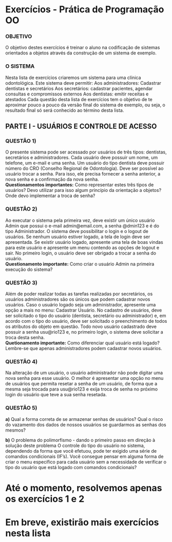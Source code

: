 <h1>Exercícios - Prática de Programação OO</h1>

<h3>OBJETIVO</h3>
O objetivo destes exercícios é treinar o aluno na codificação de sistemas orientados a objetos através da construção de um sistema de exemplo.

<h3>O SISTEMA</h3>
Nesta lista de exercícios criaremos um sistema para uma clínica odontológica. Este sistema deve permitir:
Aos administradores: Cadastrar dentistas e secretários
Aos secretários: cadastrar pacientes, agendar consultas e compromissos externos
Aos dentistas: emitir receitas e atestados
Cada questão desta lista de exercícios tem o objetivo de te aproximar pouco a pouco da versão final do sistema de exemplo, ou seja, o resultado final só será conhecido ao término desta lista.

<h2>PARTE I - USUÁRIOS E CONTROLE DE ACESSO</h2>

<h3>QUESTÃO 1)</h3>
O presente sistema pode ser acessado por usuários de três tipos: dentistas, secretários e administradores. Cada usuário deve possuir um nome, um telefone, um e-mail e uma senha. Um usuário do tipo dentista deve possuir número do CRO (Conselho Regional de Odontologia). Deve ser possível ao usuário trocar a senha. Para isso, ele precisa fornecer a senha anterior, a nova senha e a confirmação da nova senha.
<br />
<strong>Questionamentos importantes:</strong>
Como representar estes três tipos de usuários? Devo utilizar para isso algum princípio da orientação a objetos?
Onde devo implementar a troca de senha?

<h3>QUESTÃO 2)</h3>
Ao executar o sistema pela primeira vez, deve existir um único usuário Admin que possui o e-mail admin@email.com, a senha @dmin123 e é do tipo Administrador. O sistema deve possibilitar o login e o logout de usuários. Se nenhum usuário estiver logado, a tela de login deve ser apresentada. Se existir usuário logado, apresente uma tela de boas vindas para este usuário e apresente um menu contendo as opções de logout e sair. No primeiro login, o usuário deve ser obrigado a trocar a senha do usuário.
<br />
<strong>Questionamento importante:</strong>
Como criar o usuário Admin na primeira execução do sistema?

<h3>QUESTÃO 3)</h3>
Além de poder realizar todas as tarefas realizadas por secretários, os usuários administradores são os únicos que podem cadastrar novos usuários. Caso o usuário logado seja um administrador, apresente uma opção a mais no menu: Cadastrar Usuário. No cadastro de usuários, deve ser solicitado o tipo do usuário (dentista, secretário ou administrador) e, em acordo com o tipo do usuário, deve ser solicitado o preenchimento de todos os atributos do objeto em questão. Todo novo usuário cadastrado deve possuir a senha usu@rio123 e, no primeiro login, o sistema deve solicitar a troca desta senha. 
<br />
<strong>Quetionamento importante:</strong>
Como diferenciar qual usuário está logado? Lembre-se que apenas administradores podem cadastrar novos usuários.

<h3>QUESTÃO 4)</h3>
Na alteração de um usuário, o usuário administrador não pode digitar uma nova senha para esse usuário. O melhor é apresentar uma opção no menu de usuários que permita resetar a senha de um usuário, de forma que a mesma seja trocada para usu@rio123 e exija troca de senha no próximo login do usuário que teve a sua senha resetada.
 
<h3>QUESTÃO 5)</h3>
<strong>a)</strong> Qual a forma correta de se armazenar senhas de usuários?
Qual o risco do vazamento dos dados de nossos usuários se guardarmos as senhas dos mesmos?

<strong>b)</strong> O problema do polimorfismo - dando o primeiro passo em direção à solução deste problema
O controle do tipo do usuário no sistema, dependendo da forma que você efetuou, pode ter exigido uma série de comandos condicionais (IF’s). Você consegue pensar em alguma forma de criar o menu específico para cada usuário sem a necessidade de verificar o tipo do usuário que está logado com comandos condicionais?

<h1>Até o momento, resolvemos apenas os exercícios 1 e 2</h1>
<h1>Em breve, existirão mais exercícios nesta lista</h1>
